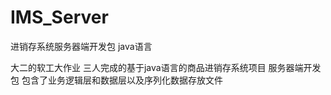 IMS_Server
==========

进销存系统服务器端开发包 java语言

大二的软工大作业
三人完成的基于java语言的商品进销存系统项目
服务器端开发包 包含了业务逻辑层和数据层以及序列化数据存放文件

